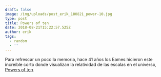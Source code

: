 ```yaml
---
draft: false
image: /img/uploads/post_erik_180821_power-10.jpg
type: post
title: Powers of ten
date: 2018-08-21T15:22:57.525Z
author: erik
tags:
  - random
  - ''
---
```

Para refrescar un poco la memoria, hace 41 años los Eames hicieron este increíble corto donde visualizan la relatividad de las escalas en el universo, [Powers of ten](http://www.eamesoffice.com/the-work/powers-of-ten/).
